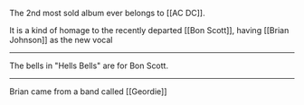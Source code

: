 The 2nd most sold album ever belongs to [[AC DC]].

It is a kind of homage to the recently departed [[Bon Scott]], having [[Brian Johnson]] as the new vocal

---

The bells in "Hells Bells" are for Bon Scott.

---

Brian came from a band called [[Geordie]]
